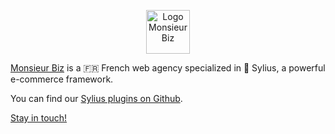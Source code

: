 <p style="text-align: center"><img src="https://monsieurbiz.com/logo.svg" alt="Logo Monsieur Biz" height="70px"/></p>

[Monsieur Biz](https://monsieurbiz.com/) is a 🇫🇷 French web agency specialized in 🦢 Sylius, a powerful e-commerce framework.

You can find our [Sylius plugins on Github](https://github.com/search?q=topic%3Asylius-plugin+org%3Amonsieurbiz+fork%3Atrue&type=repositories).

[Stay in touch!](https://monsieurbiz.com/contact)
